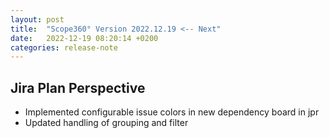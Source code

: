 ```yaml
---
layout: post
title:  "Scope360° Version 2022.12.19 <-- Next"
date:   2022-12-19 08:20:14 +0200
categories: release-note
---
```

## Jira Plan Perspective

- Implemented configurable issue colors in new dependency board in jpr
- Updated handling of grouping and filter
